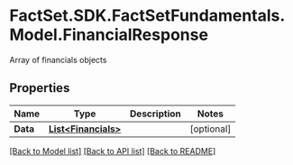 # FactSet.SDK.FactSetFundamentals.Model.FinancialResponse
Array of financials objects

## Properties

Name | Type | Description | Notes
------------ | ------------- | ------------- | -------------
**Data** | [**List&lt;Financials&gt;**](Financials.md) |  | [optional] 

[[Back to Model list]](../README.md#documentation-for-models) [[Back to API list]](../README.md#documentation-for-api-endpoints) [[Back to README]](../README.md)

